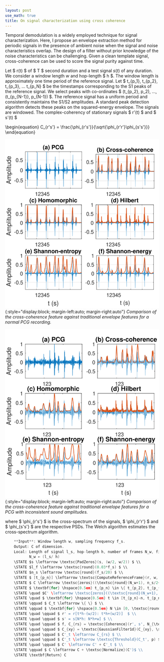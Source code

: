 ```yaml
---
layout: post
use_math: true
title: On signal characterization using cross coherence
---
```


Temporal demodulation is a widely employed technique for signal characterization. Here, I propose an envelope extraction method for periodic signals in the presence of ambient noise when the signal and noise characteristics overlap. The design of a filter without prior knowledge of the noise characteristics can be challenging. Given a clean template signal, cross-coherence can be used to score the signal purity against time.

Let $ r(t) $ of $ T $ second duration and a test signal $s(t)$ of any duration. We consider a window length $w$ and hop-length $ h $. The window length is approximately one time period of the reference signal. Let $ t_{p_1}, t_{p_2}, t_{p_3}, ...  t_{p_N} $ be the timestamps corresponding to the S1 peaks of the reference signal. We select peaks with co-ordinates $ (t_{p_2}, p_2), ..., (t_{p_{N-1}}, p_{N-1}) $. The reference signal has a uniform period and consistently maintains the S1/S2 amplitudes. A standard peak detection algorithm detects these peaks on the squared-energy envelope. The signals are windowed. The complex-coherency of stationary signals $ r'(t) $ and $ s'(t) $

\begin{equation}
C_{r's'} = \frac{\phi_{r's'}}{\sqrt{\phi_{r'r'}\phi_{s's'}}}
\end{equation}

![Image](/assets/Envelope_comparisions.svg){:style="display:block; margin-left:auto; margin-right:auto"}
*Comparison of the cross-coherence feature against traditional envelope features for a normal PCG recording.*

![Image](/assets/Envelope_comparisions_408.svg){:style="display:block; margin-left:auto; margin-right:auto"}
*Comparison of the cross-coherence feature against traditional envelope features for a PCG with inconsistent sound amplitudes.*

where  $ \phi_{r's'} $ is the cross-spectrum of the signals, $ \phi_{r'r'} $ and $ \phi_{s's'} $ are the respective PSDs. The Welch algorithm estimates the cross-spectrum algorithm. 

```go
    **Input**: Window length w, sampling frequency f_s.
    Output: C of dimension.
    Local: Length of signal l_s, hop-length h, number of frames N_w, filter length l_f
           N_w ← (l_s/ h)
    \STATE $s \leftarrow \textsc{PadZeros}(s, (w/2, w/2)) $ \\
    \STATE $l_f \leftarrow \textsc{round}(0.03*f_s) $ \\
    \STATE $n_s \leftarrow \textsc{round}(f_s/20) $ \\
    \STATE $ [t_{p_n}] \leftarrow \textsc{ComputeReferenceFrame}(r, w, h, l_f) $ \\
    \STATE $ C \leftarrow \textsc{zeros}((\textsc{round}(N_w+1), n_s/2+1)) $ \\
    \STATE $ \textbf{for} \hspace{0.5em} t_{p_n} \in \{ t_{p_2}, t_{p_{N-1}} \} $ \\
    \STATE \quad $C' \leftarrow \textsc{zeros}((\textsc{round}(N_w+1), n_s/2+1))$ \\
    \STATE \quad $ \textbf{for} \hspace{0.5em} t \in [t_{p_n}-n, t_{p_n}+n] $ \\
    \STATE \qquad $ C_t \leftarrow \{ \} $ \\
    \STATE \qquad $ \textbf{for} \hspace{0.5em} N \in [0, \textsc{round}(N_w+1)) $ \\
    \STATE \quad \qquad $ r' = r[t*h-(w/2): t*h+(w/2)]  $ \\
    \STATE \quad \qquad $ s' = s[N*h: N*h+w] $ \\
    \STATE \quad \qquad $ f, C_{rs} = \textsc{Coherence}(r', s', N_{\text{fft}}, n_s) $ \\
    \STATE \quad \qquad $ C_{xy} = \textsc{GaussianFilter1d}(C_{xy}, \sigma) $ \\
    \STATE \quad \qquad $ C'_t \leftarrow C_{rs} $ \\
    \STATE \quad \qquad $ C'_t \leftarrow \textsc{Threshold}(C_t', p) $ \\
    \STATE \quad \qquad $ C' \leftarrow C' + C'_t $ \\
    \STATE \qquad $ C \leftarrow C + \textsc{Normalize}(C')$ \\
    \STATE \textbf{Return} C 
```
  
